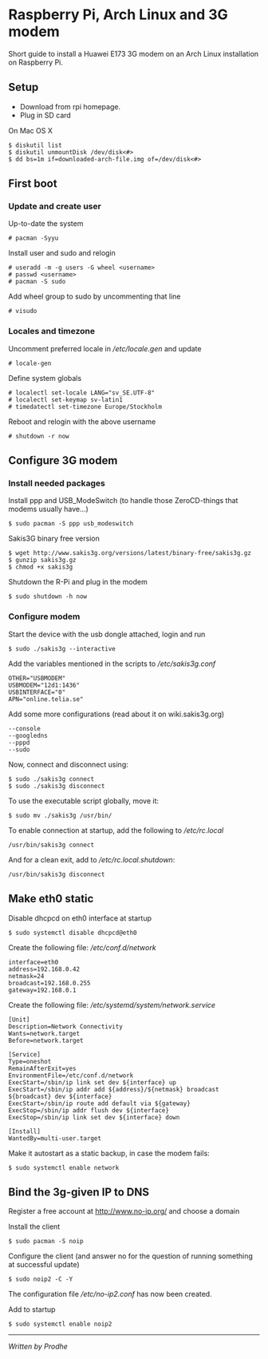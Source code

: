 Raspberry Pi, Arch Linux and 3G modem
=====================================

Short guide to install a Huawei E173 3G modem on an Arch Linux installation on Raspberry Pi.


Setup
-----

- Download from rpi homepage.
- Plug in SD card

On Mac OS X

	$ diskutil list
	$ diskutil unmountDisk /dev/disk<#>
	$ dd bs=1m if=downloaded-arch-file.img of=/dev/disk<#>


First boot
----------

### Update and create user

Up-to-date the system

	# pacman -Syyu

Install user and sudo and relogin

	# useradd -m -g users -G wheel <username>
	# passwd <username>
	# pacman -S sudo

Add wheel group to sudo by uncommenting that line

	# visudo

### Locales and timezone

Uncomment preferred locale in */etc/locale.gen* and update

	# locale-gen

Define system globals

	# localectl set-locale LANG="sv_SE.UTF-8"
	# localectl set-keymap sv-latin1
	# timedatectl set-timezone Europe/Stockholm

Reboot and relogin with the above username

	# shutdown -r now


Configure 3G modem
------------------

### Install needed packages

Install ppp and USB_ModeSwitch (to handle those ZeroCD-things that modems usually have...)

	$ sudo pacman -S ppp usb_modeswitch

Sakis3G binary free version

	$ wget http://www.sakis3g.org/versions/latest/binary-free/sakis3g.gz
	$ gunzip sakis3g.gz
	$ chmod +x sakis3g

Shutdown the R-Pi and plug in the modem

	$ sudo shutdown -h now

### Configure modem

Start the device with the usb dongle attached, login and run

	$ sudo ./sakis3g --interactive

Add the variables mentioned in the scripts to */etc/sakis3g.conf*

	OTHER="USBMODEM"
	USBMODEM="12d1:1436"
	USBINTERFACE="0"
	APN="online.telia.se"

Add some more configurations (read about it on wiki.sakis3g.org)

	--console
	--googledns
	--pppd
	--sudo

Now, connect and disconnect using:

	$ sudo ./sakis3g connect
	$ sudo ./sakis3g disconnect

To use the executable script globally, move it:

	$ sudo mv ./sakis3g /usr/bin/

To enable connection at startup, add the following to */etc/rc.local*

	/usr/bin/sakis3g connect

And for a clean exit, add to */etc/rc.local.shutdown*:

	/usr/bin/sakis3g disconnect


Make eth0 static
----------------

Disable dhcpcd on eth0 interface at startup

	$ sudo systemctl disable dhcpcd@eth0

Create the following file: */etc/conf.d/network*

	interface=eth0
	address=192.168.0.42
	netmask=24
	broadcast=192.168.0.255
	gateway=192.168.0.1

Create the following file: */etc/systemd/system/network.service*

	[Unit]
	Description=Network Connectivity
	Wants=network.target
	Before=network.target
	
	[Service]
	Type=oneshot
	RemainAfterExit=yes
	EnvironmentFile=/etc/conf.d/network
	ExecStart=/sbin/ip link set dev ${interface} up
	ExecStart=/sbin/ip addr add ${address}/${netmask} broadcast ${broadcast} dev ${interface}
	ExecStart=/sbin/ip route add default via ${gateway}
	ExecStop=/sbin/ip addr flush dev ${interface}
	ExecStop=/sbin/ip link set dev ${interface} down
	
	[Install]
	WantedBy=multi-user.target

Make it autostart as a static backup, in case the modem fails:

	$ sudo systemctl enable network


Bind the 3g-given IP to DNS
---------------------------

Register a free account at http://www.no-ip.org/ and choose a domain

Install the client

	$ sudo pacman -S noip

Configure the client (and answer no for the question of running something at successful update)

	$ sudo noip2 -C -Y

The configuration file */etc/no-ip2.conf* has now been created.

Add to startup

	$ sudo systemctl enable noip2


---

*Written by Prodhe*



